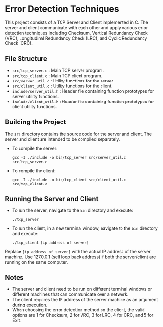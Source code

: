 # Error Detection Techniques

This project consists of a TCP Server and Client implemented in C. The server and client communicate with each other and apply various error detection techniques including Checksum, Vertical Redundancy Check (VRC), Longitudinal Redundancy Check (LRC), and Cyclic Redundancy Check (CRC).

## File Structure

- `src/tcp_server.c` : Main TCP server program.
- `src/tcp_client.c` : Main TCP client program.
- `src/server_util.c` : Utility functions for the server.
- `src/client_util.c` : Utility functions for the client.
- `include/server_util.h` : Header file containing function prototypes for server utility functions.
- `include/client_util.h` : Header file containing function prototypes for client utility functions.

## Building the Project

The `src` directory contains the source code for the server and client. The server and client are intended to be compiled separately.

- To compile the server:

  ```
  gcc -I ./include -o bin/tcp_server src/server_util.c src/tcp_server.c
  ```

- To compile the client:
  ```
  gcc -I ./include -o bin/tcp_client src/client_util.c src/tcp_client.c
  ```

## Running the Server and Client

- To run the server, navigate to the `bin` directory and execute:

  ```
  ./tcp_server
  ```

- To run the client, in a new terminal window, navigate to the `bin` directory and execute:
  ```
  ./tcp_client [ip address of server]
  ```

Replace `[ip address of server]` with the actual IP address of the server machine. Use 127.0.0.1 (self loop back address) if both the server/client are running on the same computer.

## Notes

- The server and client need to be run on different terminal windows or different machines that can communicate over a network.
- The client requires the IP address of the server machine as an argument during execution.
- When choosing the error detection method on the client, the valid options are 1 for Checksum, 2 for VRC, 3 for LRC, 4 for CRC, and 5 for Exit.
